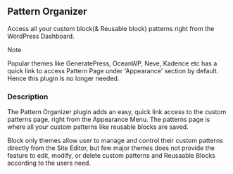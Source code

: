 ## Pattern Organizer 

Access all your custom block(& Reusable block) patterns right from the WordPress Dashboard. 


> [!NOTE]  
> Popular themes like GeneratePress, OceanWP, Neve, Kadence etc has a quick link to access Pattern Page under 'Appearance' section by default. Hence this plugin is no longer needed. 


### Description 
The Pattern Organizer plugin adds an easy, quick link access to the custom patterns page, right from the Appearance Menu. The patterns page is where all your custom patterns like reusable blocks are saved.

Block only themes allow user to manage and control their custom patterns directly from the Site Editor, but few major themes does not provide the feature to edit, modify, or delete custom patterns and Reusaable Blocks according to the users need.


